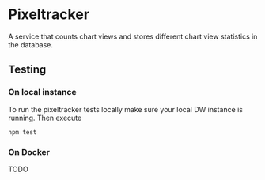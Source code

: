 # Pixeltracker
A service that counts chart views and stores different chart view statistics in the database.

## Testing

### On local instance
To run the pixeltracker tests locally make sure your local DW instance is running.
Then execute
```shell
npm test
```

### On Docker
TODO
